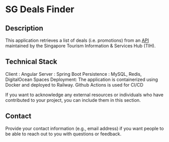 # SG Deals Finder

## Description

This application retrieves a list of deals (i.e. promotions) from an [API](https://tih-dev.stb.gov.sg/deals-user-and-provider-api/apis/get/content/deals/v2/search) 
maintained by the Singapore Tourism Information & Services Hub (TIH).

## Technical Stack

Client : Angular
Server : Spring Boot
Persistence : MySQL, Redis, DigitalOcean Spaces
Deployment: 
The application is containerized using Docker and deployed to Railway. 
Github Actions is used for CI/CD



If you want to acknowledge any external resources or individuals who have contributed to your project, you can include them in this section.

## Contact

Provide your contact information (e.g., email address) if you want people to be able to reach out to you with questions or feedback.
